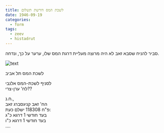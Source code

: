 ```yaml
---
title: לשכת המס דורשת תשלום
date: 1946-09-19
categories:
  - form
tags:
  - zeev
  - histadrut
---
```


סביר להניח שסבא זאב לא היה מרוצה מעליית דרגת המס שלו, ערער על כך, ונדחה.

![text](/pupko-papers/assets/images/1946-09-19-histadrut-payment-request.jpg)

לשכת המס תל אביב

לסניף לשכת-המס אלנבי  
לח' ערן-צרי??  

ח.נ.,  
הח' זאב קניגסברג זאב  
פ"ח 118308 ישלם כעת:  
בעד חודשי 1 דרגא כ"ג  
בעד חודשי 1 דרגא כ"ו  
....

